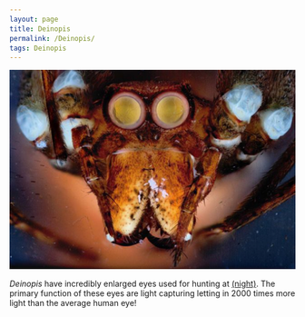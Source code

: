 ```yaml
---
layout: page
title: Deinopis
permalink: /Deinopis/
tags: Deinopis
---
```



![](https://github.com/lchamberland/lchamberland.github.io/blob/master/images/Deinopispic.jpg)

<p> <i>Deinopis</i> have incredibly enlarged eyes used for hunting at <a href="http://www.dailymail.co.uk/sciencetech/article-3595122/The-spider-NIGHTVISION-goggles-Arachnid-uses-enlarged-eyes-help-hunt-prey-ground-night.html">(night)</a>. The primary function of these eyes are light capturing letting in 2000 times more light than the average human eye!

